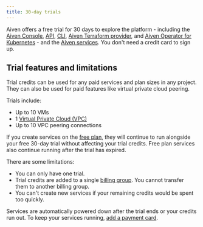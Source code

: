 ```yaml
---
title: 30-day trials
---
```


Aiven offers a free trial for 30 days to explore the platform - including the [Aiven Console](/docs/tools/aiven-console), [API](/docs/tools/api), [CLI](/docs/tools/cli), [Aiven Terraform provider](/docs/tools/terraform), and [Aiven Operator for Kubernetes](/docs/tools/kubernetes) - and the [Aiven services](/docs/products/services). You don't need a credit card to sign up.

## Trial features and limitations

Trial credits can be used for any paid services and plan sizes in any project. They can
also be used for paid features like virtual private cloud peering.

Trials include:

-   Up to 10 VMs
-   1 [Virtual Private Cloud (VPC)](/docs/platform/howto/manage-vpc-peering)
-   Up to 10 VPC peering connections

If you create services on the [free plan](/docs/platform/concepts/free-plan), they will
continue to run alongside your free 30-day trial without affecting your trial credits.
Free plan services also continue running after the trial has expired.

<!-- vale off -->
There are some limitations:

-   You can only have one trial.
-   Trial credits are added to a single
    [billing group](/docs/platform/concepts/billing-groups). You cannot transfer them to
    another billing group.
-   You can't create new services if your remaining credits would be spent too quickly.
<!-- vale on -->

Services are automatically powered down after the trial ends or your credits run out. To
keep your services running, [add a payment card](/docs/platform/howto/manage-payment-card).
